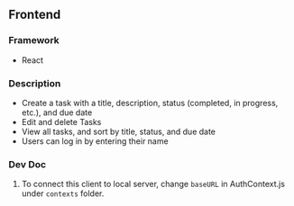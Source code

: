 ## Frontend


### Framework
* React

### Description
* Create a task with a title, description, status (completed, in progress, etc.), and due date
* Edit and delete Tasks
* View all tasks, and sort by title, status, and due date
* Users can log in by entering their name

### Dev Doc
1. To connect this client to local server, change `baseURL` in AuthContext.js under `contexts` folder.